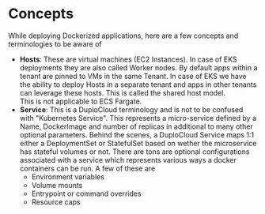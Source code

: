 # Concepts

While deploying Dockerized applications, here are a few concepts and terminologies to be aware of

* **Hosts**: These are virtual machines (EC2 Instances). In case of EKS deployments they are also called Worker nodes. By default apps within a tenant are pinned to VMs in the same Tenant. In case of EKS we have the ability to deploy Hosts in a separate tenant and apps in other tenants can leverage these hosts. This is called the shared host model.  \
  This is not applicable to ECS Fargate.
* **Service**: This is a DuploCloud terminology and is not to be confused with "Kubernetes Service". This represents a micro-service defined by a Name, DockerImage and number of replicas in additional to many other optional parameters. Behind the scenes, a DuploCloud Service maps 1:1 either a DeploymentSet or StatefulSet based on wether the microservice has stateful volumes or not. There are tons are optional configurations associated with a service which represents various ways a docker containers can be run. A few of these are
  * Environment variables
  * Volume mounts
  * Entrypoint or command overrides
  * Resource caps  &#x20;
